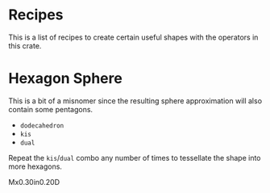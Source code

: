 # Recipes

This is a list of recipes to create certain useful shapes with the operators in this crate.

# Hexagon Sphere

This is a bit of a misnomer since the resulting sphere approximation will also contain some pentagons.
* `dodecahedron`
* `kis`
* `dual`

Repeat the `kis`/`dual` combo any number of times to tessellate the shape into more hexagons.


Mx0.30in0.20D